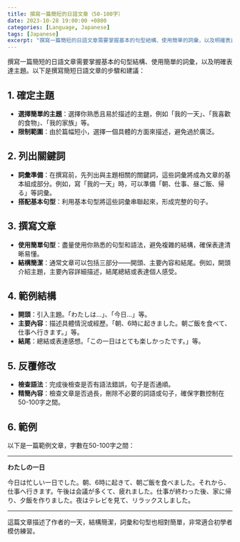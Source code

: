 ```yaml
---
title: 撰寫一篇簡短的日語文章（50-100字）
date: 2023-10-28 19:00:00 +0800
categories: [Language, Japanese]
tags: [Japanese] 
excerpt: "撰寫一篇簡短的日語文章需要掌握基本的句型結構、使用簡單的詞彙，以及明確表達主題"
---
```


撰寫一篇簡短的日語文章需要掌握基本的句型結構、使用簡單的詞彙，以及明確表達主題。以下是撰寫簡短日語文章的步驟和建議：

## **1. 確定主題**
- **選擇簡單的主題**：選擇你熟悉且易於描述的主題，例如「我的一天」、「我喜歡的食物」、「我的家族」等。
- **限制範圍**：由於篇幅短小，選擇一個具體的方面來描述，避免過於廣泛。

## **2. 列出關鍵詞**
- **詞彙準備**：在撰寫前，先列出與主題相關的關鍵詞，這些詞彙將成為文章的基本組成部分。例如，寫「我的一天」時，可以準備「朝、仕事、昼ご飯、帰る」等詞彙。
- **搭配基本句型**：利用基本句型將這些詞彙串聯起來，形成完整的句子。

## **3. 撰寫文章**
- **使用簡單句型**：盡量使用你熟悉的句型和語法，避免複雜的結構，確保表達清晰易懂。
- **結構簡潔**：通常文章可以包括三部分——開頭、主要內容和結尾。例如，開頭介紹主題，主要內容詳細描述，結尾總結或表達個人感受。

## **4. 範例結構**
- **開頭**：引入主題。「わたしは...」、「今日...」等。
- **主要內容**：描述具體情況或經歷。「朝、6時に起きました。朝ご飯を食べて、仕事へ行きます。」等。
- **結尾**：總結或表達感想。「この一日はとても楽しかったです。」等。

## **5. 反覆修改**
- **檢查語法**：完成後檢查是否有語法錯誤，句子是否通順。
- **精簡內容**：檢查文章是否過長，刪除不必要的詞語或句子，確保字數控制在50-100字之間。

## **6. 範例**
以下是一篇範例文章，字數在50-100字之間：

---

**わたしの一日**

今日は忙しい一日でした。朝、6時に起きて、朝ご飯を食べました。それから、仕事へ行きます。午後は会議が多くて、疲れました。仕事が終わった後、家に帰り、夕飯を作りました。夜はテレビを見て、リラックスしました。

---

這篇文章描述了作者的一天，結構簡潔，詞彙和句型也相對簡單，非常適合初學者模仿練習。
